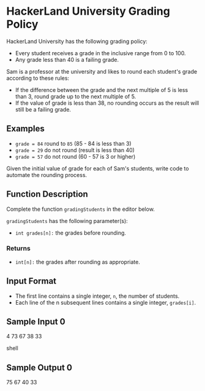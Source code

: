 # HackerLand University Grading Policy

HackerLand University has the following grading policy:

- Every student receives a grade in the inclusive range from 0 to 100.
- Any grade less than 40 is a failing grade.

Sam is a professor at the university and likes to round each student's grade according to these rules:

- If the difference between the grade and the next multiple of 5 is less than 3, round grade up to the next multiple of 5.
- If the value of grade is less than 38, no rounding occurs as the result will still be a failing grade.

## Examples

- `grade = 84` round to `85` (85 - 84 is less than 3)
- `grade = 29` do not round (result is less than 40)
- `grade = 57` do not round (60 - 57 is 3 or higher)

Given the initial value of grade for each of Sam's students, write code to automate the rounding process.

## Function Description

Complete the function `gradingStudents` in the editor below.

`gradingStudents` has the following parameter(s):
- `int grades[n]:` the grades before rounding.

### Returns

- `int[n]:` the grades after rounding as appropriate.

## Input Format

- The first line contains a single integer, `n`, the number of students.
- Each line of the n subsequent lines contains a single integer, `grades[i]`.


## Sample Input 0

4 73 67 38 33

shell
 

## Sample Output 0

75 67 40 33
 
